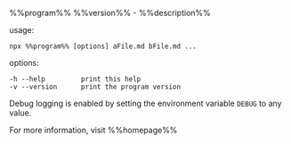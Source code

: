 %%program%% %%version%% - %%description%%

usage:

    npx %%program%% [options] aFile.md bFile.md ...

options:

    -h --help         print this help
    -v --version      print the program version

Debug logging is enabled by setting the environment variable `DEBUG` to
any value.

For more information, visit %%homepage%%
